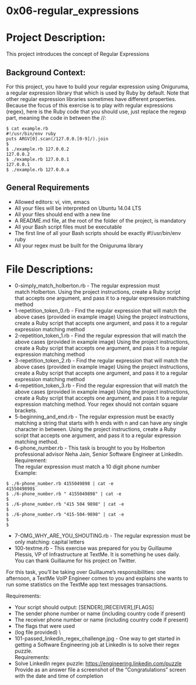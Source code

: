 # 0x06-regular_expressions

# Project Description:
This project introduces the concept of Regular Expressions

## Background Context:
For this project, you have to build your regular expression using Oniguruma, a regular expression library that which is used by Ruby by default. Note that other regular expression libraries sometimes have different properties.
Because the focus of this exercise is to play with regular expressions (regex), here is the Ruby code that you should use, just replace the regexp part, meaning the code in between the //:
```
$ cat example.rb
#!/usr/bin/env ruby
puts ARGV[0].scan(/127.0.0.[0-9]/).join
$
$ ./example.rb 127.0.0.2
127.0.0.2
$ ./example.rb 127.0.0.1
127.0.0.1
$ ./example.rb 127.0.0.a
```

## General Requirements
* Allowed editors: vi, vim, emacs
* All your files will be interpreted on Ubuntu 14.04 LTS
* All your files should end with a new line
* A README.md file, at the root of the folder of the project, is mandatory
* All your Bash script files must be executable
* The first line of all your Bash scripts should be exactly #!/usr/bin/env ruby
* All your regex must be built for the Oniguruma library


# File Descriptions:

* 0-simply_match_holberton.rb - The regular expression must match Holberton. Using the project instructions, create a Ruby script that accepts one argument, and pass it to a regular expression matching method
* 1-repetition_token_0.rb - Find the regular expression that will match the above cases (provided in example image) Using the project instructions, create a Ruby script that accepts one argument, and pass it to a regular expression matching method
* 2-repetition_token_1.rb - Find the regular expression that will match the above cases (provided in example image) Using the project instructions, create a Ruby script that accepts one argument, and pass it to a regular expression matching method
* 3-repetition_token_2.rb - Find the regular expression that will match the above cases (provided in example image) Using the project instructions, create a Ruby script that accepts one argument, and pass it to a regular expression matching method
* 4-repetition_token_3.rb - Find the regular expression that will match the above cases (provided in example image) Using the project instructions, create a Ruby script that accepts one argument, and pass it to a regular expression matching method. Your regex should not contain square brackets.
* 5-beginning_and_end.rb - The regular expression must be exactly matching a string that starts with h ends with n and can have any single character in between.
Using the project instructions, create a Ruby script that accepts one argument, and pass it to a regular expression matching method.
* 6-phone_number.rb - This task is brought to you by Holberton professional advisor Neha Jain, Senior Software Engineer at LinkedIn.\
Requirement:\
The regular expression must match a 10 digit phone number\
Example:
```
$ ./6-phone_number.rb 4155049898 | cat -e
4155049898$
$ ./6-phone_number.rb " 4155049898" | cat -e
$
$ ./6-phone_number.rb "415 504 9898" | cat -e
$
$ ./6-phone_number.rb "415-504-9898" | cat -e
$
$
```

* 7-OMG_WHY_ARE_YOU_SHOUTING.rb - The regular expression must be only matching: capital letters
* 100-textme.rb - This exercise was prepared for you by Guillaume Plessis, VP of Infrastructure at TextMe. It is something he uses daily. You can thank Guillaume for his project on Twitter.

For this task, you’ll be taking over Guillaume’s responsibilities: one afternoon, a TextMe VoIP Engineer comes to you and explains she wants to run some statistics on the TextMe app text messages transactions.

Requirements:

* Your script should output: [SENDER],[RECEIVER],[FLAGS]
* The sender phone number or name (including country code if present)
* The receiver phone number or name (including country code if present)
* The flags that were used
* (log file provided)
\
* 101-passed_linkedin_regex_challenge.jpg - One way to get started in getting a Software Engineering job at LinkedIn is to solve their regex puzzle.
\
Requirements:
* Solve LinkedIn regex puzzle: https://engineering.linkedin.com/puzzle
Provide as an answer file a screenshot of the “Congratulations” screen with the date and time of completion
